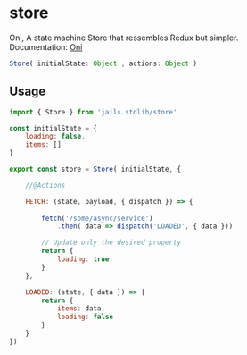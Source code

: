 # store

Oni, A state machine Store that ressembles Redux but simpler.
<br />
Documentation: [Oni](https://github.com/Javiani/Oni)

```ts
Store( initialState: Object , actions: Object )
```


## Usage

```js
import { Store } from 'jails.stdlib/store'

const initialState = {
    loading: false,
    items: []
}

export const store = Store( initialState, {

    //@Actions

    FETCH: (state, payload, { dispatch }) => {
        
        fetch('/some/async/service')
            .then( data => dispatch('LOADED', { data }))

        // Update only the desired property
        return {
            loading: true
        }
    },

    LOADED: (state, { data }) => {
        return {
            items: data,
            loading: false
        }
    }
})
```
